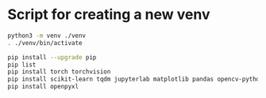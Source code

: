# Script for creating a new venv

```bash
python3 -m venv ./venv
. ./venv/bin/activate

pip install --upgrade pip
pip list
pip install torch torchvision
pip install scikit-learn tqdm jupyterlab matplotlib pandas opencv-python
pip install openpyxl
```
